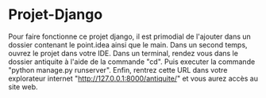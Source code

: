# Projet-Django

Pour faire fonctionne ce projet django, il est primodial de l'ajouter dans un dossier contenant le point.idea ainsi que le main.
Dans un second temps, ouvrez le projet dans votre IDE.
Dans un terminal, rendez vous dans le dossier antiquite à l'aide de la commande "cd".
Puis executer la commande "python manage.py runserver".
Enfin, rentrez cette URL dans votre explorateur internet "http://127.0.0.1:8000/antiquite/" et vous aurez accès au site web.
